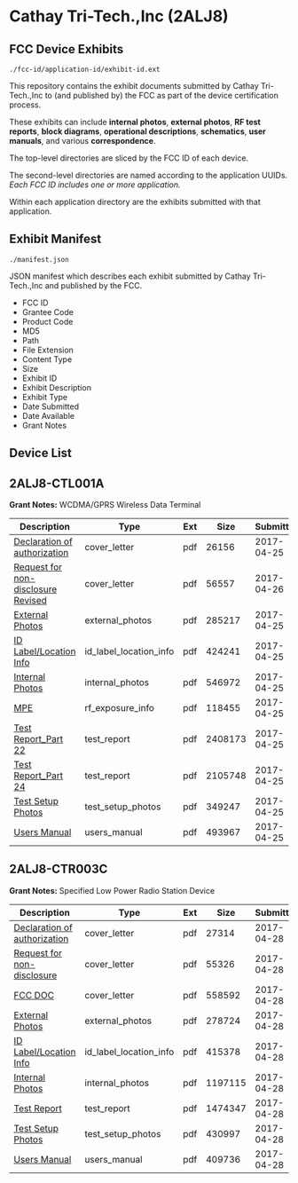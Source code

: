 # Cathay Tri-Tech.,Inc (2ALJ8)
## FCC Device Exhibits

```
./fcc-id/application-id/exhibit-id.ext
```

This repository contains the exhibit documents submitted by Cathay Tri-Tech.,Inc to (and published by) the FCC as part of the device certification process.

These exhibits can include **internal photos**, **external photos**, **RF test reports**, **block diagrams**, **operational descriptions**, **schematics**, **user manuals**, and various **correspondence**.

The top-level directories are sliced by the FCC ID of each device.

The second-level directories are named according to the application UUIDs. *Each FCC ID includes one or more application.*

Within each application directory are the exhibits submitted with that application. 

## Exhibit Manifest

```
./manifest.json
```

JSON manifest which describes each exhibit submitted by Cathay Tri-Tech.,Inc and published by the FCC.

- FCC ID
- Grantee Code
- Product Code
- MD5
- Path
- File Extension
- Content Type
- Size
- Exhibit ID
- Exhibit Description
- Exhibit Type
- Date Submitted
- Date Available
- Grant Notes

## Device List
## 2ALJ8-CTL001A
**Grant Notes:** WCDMA/GPRS Wireless Data Terminal

| Description | Type | Ext | Size | Submitted | Available |
| ----------- | ---- | --- | ---- | --------- | --------- |
| [Declaration of authorization](2ALJ8-CTL001A/1c75b39bdc8faf7b15a90e448f8060ce/3369436.pdf) | cover_letter | pdf | 26156 | 2017-04-25 | 2017-04-28 |
| [Request for non-disclosure Revised](2ALJ8-CTL001A/1c75b39bdc8faf7b15a90e448f8060ce/3371415.pdf) | cover_letter | pdf | 56557 | 2017-04-26 | 2017-04-28 |
| [External Photos](2ALJ8-CTL001A/1c75b39bdc8faf7b15a90e448f8060ce/3369431.pdf) | external_photos | pdf | 285217 | 2017-04-25 | 2017-04-28 |
| [ID Label/Location Info](2ALJ8-CTL001A/1c75b39bdc8faf7b15a90e448f8060ce/3369428.pdf) | id_label_location_info | pdf | 424241 | 2017-04-25 | 2017-04-28 |
| [Internal Photos](2ALJ8-CTL001A/1c75b39bdc8faf7b15a90e448f8060ce/3369430.pdf) | internal_photos | pdf | 546972 | 2017-04-25 | 2017-04-28 |
| [MPE](2ALJ8-CTL001A/1c75b39bdc8faf7b15a90e448f8060ce/3369435.pdf) | rf_exposure_info | pdf | 118455 | 2017-04-25 | 2017-04-28 |
| [Test Report_Part 22](2ALJ8-CTL001A/1c75b39bdc8faf7b15a90e448f8060ce/3369433.pdf) | test_report | pdf | 2408173 | 2017-04-25 | 2017-04-28 |
| [Test Report_Part 24](2ALJ8-CTL001A/1c75b39bdc8faf7b15a90e448f8060ce/3369434.pdf) | test_report | pdf | 2105748 | 2017-04-25 | 2017-04-28 |
| [ Test Setup Photos](2ALJ8-CTL001A/1c75b39bdc8faf7b15a90e448f8060ce/3369432.pdf) | test_setup_photos | pdf | 349247 | 2017-04-25 | 2017-04-28 |
| [Users Manual](2ALJ8-CTL001A/1c75b39bdc8faf7b15a90e448f8060ce/3369429.pdf) | users_manual | pdf | 493967 | 2017-04-25 | 2017-04-28 |
## 2ALJ8-CTR003C
**Grant Notes:** Specified Low Power Radio Station Device

| Description | Type | Ext | Size | Submitted | Available |
| ----------- | ---- | --- | ---- | --------- | --------- |
| [Declaration of authorization](2ALJ8-CTR003C/38d95627e8885de5fb1c47f81ae7beaa/3374390.pdf) | cover_letter | pdf | 27314 | 2017-04-28 | 2017-05-09 |
| [Request for non-disclosure](2ALJ8-CTR003C/38d95627e8885de5fb1c47f81ae7beaa/3374391.pdf) | cover_letter | pdf | 55326 | 2017-04-28 | 2017-05-09 |
| [FCC DOC](2ALJ8-CTR003C/38d95627e8885de5fb1c47f81ae7beaa/3374392.pdf) | cover_letter | pdf | 558592 | 2017-04-28 | 2017-05-09 |
| [External Photos](2ALJ8-CTR003C/38d95627e8885de5fb1c47f81ae7beaa/3374375.pdf) | external_photos | pdf | 278724 | 2017-04-28 | 2017-05-09 |
| [ID Label/Location Info](2ALJ8-CTR003C/38d95627e8885de5fb1c47f81ae7beaa/3374372.pdf) | id_label_location_info | pdf | 415378 | 2017-04-28 | 2017-05-09 |
| [Internal Photos](2ALJ8-CTR003C/38d95627e8885de5fb1c47f81ae7beaa/3374374.pdf) | internal_photos | pdf | 1197115 | 2017-04-28 | 2017-05-09 |
| [Test Report](2ALJ8-CTR003C/38d95627e8885de5fb1c47f81ae7beaa/3374389.pdf) | test_report | pdf | 1474347 | 2017-04-28 | 2017-05-09 |
| [Test Setup Photos](2ALJ8-CTR003C/38d95627e8885de5fb1c47f81ae7beaa/3374376.pdf) | test_setup_photos | pdf | 430997 | 2017-04-28 | 2017-05-09 |
| [Users Manual](2ALJ8-CTR003C/38d95627e8885de5fb1c47f81ae7beaa/3374373.pdf) | users_manual | pdf | 409736 | 2017-04-28 | 2017-05-09 |
